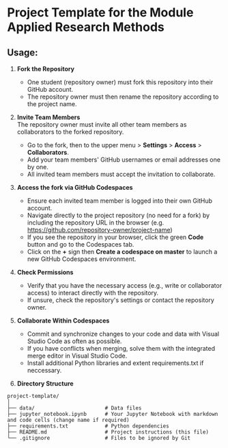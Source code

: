 # Project Template for the Module Applied Research Methods

## Usage:

1. **Fork the Repository**  
   - One student (repository owner) must fork this repository into their GitHub account.
   - The repository owner must then rename the repository according to the project name.

2. **Invite Team Members**  
   The repository owner must invite all other team members as collaborators to the forked repository.  
   - Go to the fork, then to the upper menu > **Settings** > **Access** > **Collaborators**.  
   - Add your team members' GitHub usernames or email addresses one by one.
   - All invited team members must accept the invitation to collaborate.

3. **Access the fork via GitHub Codespaces**
   - Ensure each invited team member is logged into their own GitHub account.
   - Navigate directly to the project repository (no need for a fork) by including the repository URL in the browser (e.g. https://github.com/repository-owner/project-name)
   - If you see the repository in your browser, click the green **Code** button and go to the Codespaces tab.
   - Click on the **+** sign then **Create a codespace on master** to launch a new GitHub Codespaces environment.

4. **Check Permissions**
   - Verify that you have the necessary access (e.g., write or collaborator access) to interact directly with the repository.
   - If unsure, check the repository's settings or contact the repository owner.

5. **Collaborate Within Codespaces**
   - Commit and synchronize changes to your code and data with Visual Studio Code as often as possible.
   - If you have conflicts when merging, solve them with the integrated merge editor in Visual Studio Code.
   - Install additional Python libraries and extent requirements.txt if neccessary.

6. **Directory Structure**
```
project-template/
│
├── data/                       # Data files
├── jupyter_notebook.ipynb      # Your Jupyter Notebook with markdown and code cells (change name if required)
├── requirements.txt            # Python dependencies
├── README.md                   # Project instructions (this file)
└── .gitignore                  # Files to be ignored by Git
```
